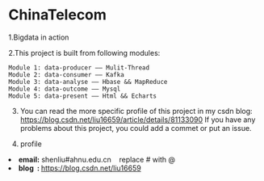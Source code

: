 # ChinaTelecom
1.Bigdata in action

2.This project is built from following modules:

    Module 1: data-producer —— Mulit-Thread
    Module 2: data-consumer —— Kafka
    Module 3: data-analyse —— Hbase && MapReduce
    Module 4: data-outcome —— Mysql
    Module 5: data-present —— Html && Echarts

3. You can read the more specific profile of this project in my csdn blog: https://blog.csdn.net/liu16659/article/details/81133090
If you have any problems about this project, you could add a commet or put an issue.

4. profile
<li><strong>email:</strong> shenliu#ahnu.edu.cn &nbsp;&nbsp; replace # with @ </li>
<li><strong>blog &nbsp;:&nbsp;</strong><a href="https://blog.csdn.net/liu16659" target="_blank">https://blog.csdn.net/liu16659</a></li>
